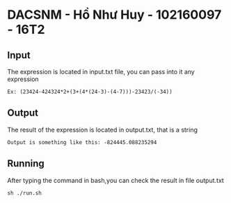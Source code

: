 # DACSNM - Hồ Như Huy - 102160097 - 16T2
## Input
The expression is located in input.txt file, you can pass into it any expression
```
Ex: (23424-424324*2+(3+(4*(24-3)-(4-7)))-23423/(-34))
```
## Output
The result of the expression is located in output.txt, that is a string
```
Output is something like this: -824445.088235294
```
## Running
After typing the command in bash,you can check the result in file output.txt
```
sh ./run.sh
```
